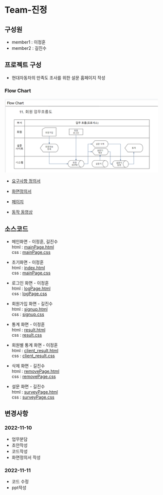# Team-진정
## 구성원
- member1 : 이정훈  
- member2 : 길진수  

## 프로젝트 구성
* 현대자동차의 만족도 조사를 위한 설문 홈페이지 작성

### Flow Chart
![ERD](./refers/%ED%94%8C%EB%A1%9C%EC%9A%B0%EC%B0%A8%ED%8A%B8.PNG)
 
- [요구사항 정의서](./refers/%EC%9A%94%EA%B5%AC%EC%82%AC%ED%95%AD%EC%A0%95%EC%9D%98%EC%84%9C_%EB%81%9D%EA%B9%8C%EC%A7%80%EB%B2%84%ED%8C%80.pdf)  

- [화면정의서](./refers/02.%ED%99%94%EB%A9%B4%EC%84%A4%EA%B3%84_V1.0_Template%EC%9D%98%20%EC%82%AC%EB%B3%B8.pdf)  

- [페이지](https://khtoyproject.github.io/Toy_Publishing/)

- [동작 동영상](https://www.youtube.com/watch?v=reu-z99OnQ8)


## 소스코드
- 메인화면 - 이정훈, 길진수  
html : [mainPage.html](./docs/HTML/mainPage.html)  
css : [mainPage.css](./docs/CSS/mainPage.css)

- 초기화면 - 이정훈  
html : [index.html](./docs/index.html)  
css : [mainPage.css](./docs/CSS/firstPage.css)

- 로그인 화면 - 이정훈  
html : [logPage.html](./docs/HTML/logPage.html)  
css : [logPage.css](./docs/CSS/loginPage.css)

- 회원가입 화면 - 길진수  
html : [signup.html](./docs/HTML/signup.html)  
css : [signup.css](./docs/CSS/signup.css)

- 통계 화면 - 이정훈  
html : [result.html](./docs/HTML/result.html)  
css : [result.css](./docs/CSS/result.css)

- 회원별 통계 화면 - 이정훈  
html : [client_result.html](./docs/HTML/client_result.html)  
css : [client_result.css](./docs/CSS/client_result.css)

- 삭제 화면 - 길진수  
html : [removePage.html](./docs/HTML/removePage.html)  
css : [removePage.css](./docs/CSS/removePage.css)


- 설문 화면 - 길진수  
html : [surveyPage.html](./docs/HTML/surveyPage.html)  
css : [surveyPage.css](./docs/CSS/surveyPage.css)



## 변경사항
### 2022-11-10
- 업무분담
- 초안작성
- 코드작성
- 화면정의서 작성 
### 2022-11-11
- 코드 수정
- ppt작성
